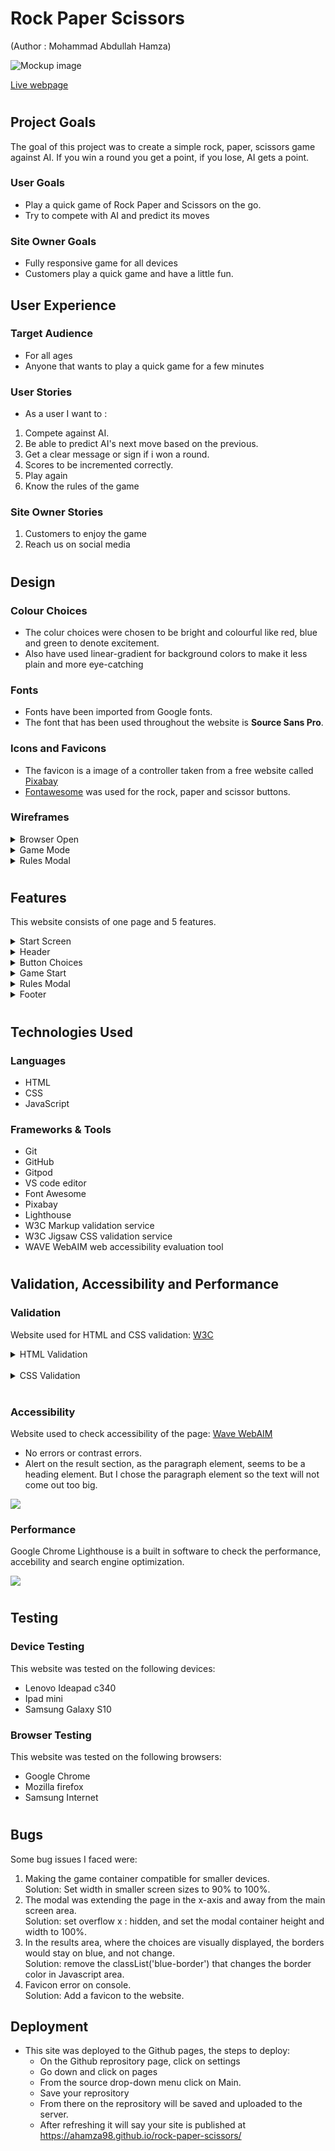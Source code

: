 # Rock Paper Scissors
(Author : Mohammad Abdullah Hamza)

![Mockup image](readme-images/ami-responsive/project-2-ami-responsive-design.png)

[Live webpage](https://ahamza98.github.io/rock-paper-scissors/)

#
## Project Goals 
The goal of this project was to create a simple rock, paper, scissors game against AI. If you win a round you get a point, if you lose, AI gets a point.

### User Goals
- Play a quick game of Rock Paper and Scissors on the go.
- Try to compete with AI and predict its moves

### Site Owner Goals
- Fully responsive game for all devices
- Customers play a quick game and have a little fun.

## User Experience

### Target Audience
- For all ages
- Anyone that wants to play a quick game for a few minutes


### User Stories
- As a user I want to :
1. Compete against AI.
2. Be able to predict AI's next move based on the previous.
3. Get a clear message or sign if i won a round.
4. Scores to be incremented correctly.
5. Play again
6. Know the rules of the game

### Site Owner Stories
1. Customers to enjoy the game
2. Reach us on social media

#
## Design

### Colour Choices
- The colur choices were chosen to be bright and colourful like red, blue and green to denote excitement.
- Also have used linear-gradient for background colors to make it less plain and more eye-catching


### Fonts
- Fonts have been imported from Google fonts.
- The font that has been used throughout the website is **Source Sans Pro**.

### Icons and Favicons
- The favicon is a image of a controller taken from a free website called [Pixabay](https://pixabay.com/vectors/controller-pad-video-game-1294077/)
- [Fontawesome](https://fontawesome.com/) was used for the rock, paper and scissor buttons.

### Wireframes
<details><summary>Browser Open</summary>
- This is how the browser will look when it is started. Scores are at 0. 3 buttons for choices, as well as a reset and rules button

<img src="readme-images/wireframes/project-2-wireframe-open-window.jpg">
</details>
<details><summary>Game Mode</summary>
- When the choice button is clicked, scores will be incremented for winners, or stay the same if it is a tie. A visual represantation of the choices will be shown below the buttons.

<img src="readme-images/wireframes/project-2-wireframe-click-button.jpg">
</details>

<details><summary>Rules Modal</summary>
- When the rules button is clicked, a modal will pop out of the rules

<img src="readme-images/wireframes/project-2-wireframe-rules-model.jpg">
</details>

#
#
## Features
This website consists of one page and 5 features.

<details><summary>Start Screen</summary>
- When website is opened and when reset button is pressed.
- Scores are a default zero.
- 3 buttons for choices
- Rules button that opens a modal
- Reset button that resets the score

<img src="readme-images/features/project-2-open-browser-screen.png">
</details>

<details><summary>Header</summary>
- The Header is very simple to reflect the simplicity of the game

<img src="readme-images/features/project-2-header.png">
</details>

<details><summary>Button Choices</summary>
- The user has 3 button to choose from, Rock, Paper or Scissors. The buttons change colour when hovered on

<img src="readme-images/features/project-2-button-choices.png">
</details>

<details><summary>Game Start</summary>
- Scores Increment if user or AI wins. A visual represantation is shown below of user and AI choices. Green border will be wrapped around the winner, red around the loser and blue for both when there is a tie.

<img src="readme-images/features/project-2-game-played.png">
</details>

<details><summary>Rules Modal</summary>
- When the rules button is clicked, a modal will pop up with a cross **X** to close it.

<img src="readme-images/features/project-2-rules-modal.png">
</details>

<details><summary>Footer</summary>
- Finally a footer of the social media platforms.

<img src="readme-images/features/project-2-footer.png">
</details>

#
#
## Technologies Used

### Languages
- HTML
- CSS
- JavaScript

### Frameworks & Tools
- Git
- GitHub
- Gitpod
- VS code editor
- Font Awesome
- Pixabay
- Lighthouse
- W3C Markup validation service
- W3C Jigsaw CSS validation service 
- WAVE WebAIM web accessibility evaluation tool

#
#
## Validation, Accessibility and Performance
### Validation
Website used for HTML and CSS validation: [W3C](https://www.w3.org/) <br />

<details><summary>HTML Validation</summary>
- No errors <br />

<img src="readme-images/accessibility/project-2-html-checker.png">
</details> <br />

<details><summary>CSS Validation</summary>
- No errors <br />

<img src="readme-images/accessibility/project-2-css-checker.png">
</details> <br />

### Accessibility
Website used to check accessibility of the page: [Wave WebAIM](https://wave.webaim.org/) <br />

- No errors or contrast errors.
- Alert on the result section, as the paragraph element, seems to be a heading element. But I chose  the paragraph element so the text will not come out too big. <br />

<img src="readme-images/accessibility/project-2-accessibility.png">
 <br />

 ### Performance
Google Chrome Lighthouse is a built in software to check the performance, accebility and search engine optimization. <br />

<img src="readme-images/accessibility/project-2-lighthouse.png">

#
#
## Testing
### Device Testing
This website was tested on the following devices:
- Lenovo Ideapad c340
- Ipad mini
- Samsung Galaxy S10

### Browser Testing
This website was tested on the following browsers:
- Google Chrome
- Mozilla firefox
- Samsung Internet
#
#
## Bugs
Some bug issues I faced were:
1. Making the game container compatible for smaller devices.
<br/> Solution: Set width in smaller screen sizes to 90% to 100%.
2. The modal was extending the page in the x-axis and away from the main screen area. <br/>
Solution: set overflow x : hidden, and set the modal container height and width to 100%.
3. In the results area, where the choices are visually displayed, the borders would stay on blue, and not change. <br/>
Solution: remove the classList('blue-border') that changes the border color in Javascript area.
4. Favicon error on console. <br/>
Solution: Add a favicon to the website.

## Deployment
* This site was deployed to the Github pages, the steps to deploy:
  * On the Github reprository page, click on settings
  * Go down and click on pages
  * From the source drop-down menu click on Main.
  * Save your reprository
  * From there on the reprository will be saved and uploaded to the server.
  * After refreshing it will say your site is published at https://ahamza98.github.io/rock-paper-scissors/














